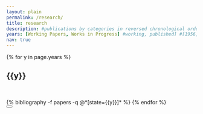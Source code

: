 ```yaml
---
layout: plain
permalink: /research/
title: research
description: #publications by categories in reversed chronological order. generated by jekyll-scholar.
years: [Working Papers, Works in Progress] #working, published] #[1956, 1950, 1935, 1905]
nav: true
---
```


<div class="publications"> 

{% for y in page.years %}
  <h2 class="year">{{y}}</h2>
  <p>&nbsp;</p>
  {% bibliography -f papers -q @*[state={{y}}]* %}
{% endfor %}

</div>

<button id="back-to-top" href="#" class="btn btn-primary back-to-top" title="Click to return to the top page" data-toggle="tooltip" data-placement="left">
  <i class="bi bi-chevron-double-up"></i>
</button>
